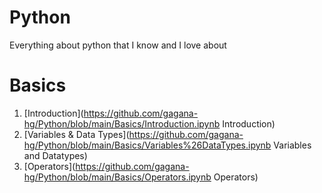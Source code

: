 # Python
Everything about python that I know and I love about

# Basics
1. [Introduction](https://github.com/gagana-hg/Python/blob/main/Basics/Introduction.ipynb Introduction)     
2. [Variables & Data Types](https://github.com/gagana-hg/Python/blob/main/Basics/Variables%26DataTypes.ipynb Variables and Datatypes)     
3. [Operators](https://github.com/gagana-hg/Python/blob/main/Basics/Operators.ipynb Operators)
